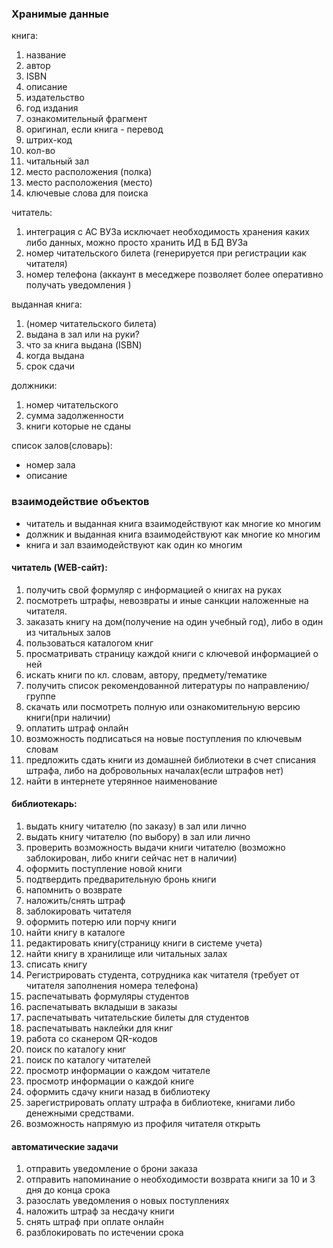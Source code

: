 

### Хранимые данные

книга:
1. название
2. автор
3. ISBN
4.  описание
5. издательство
6. год издания
7. ознакомительный фрагмент
9. оригинал, если книга - перевод
13. штрих-код
14. кол-во
15. читальный зал
16. место расположения (полка)
17. место расположения (место)
18. ключевые слова для поиска


читатель:
1. интеграция с АС ВУЗа исключает необходимость хранения каких либо данных, можно просто хранить ИД в БД ВУЗа
2. номер читательского билета (генерируется при регистрации как читателя)
3. номер телефона (аккаунт в меседжере позволяет более оперативно получать уведомления )


выданная книга:
1. (номер читательского билета)
2. выдана в зал или на руки?
3. что за книга выдана (ISBN)
4.  когда выдана
5. срок сдачи


должники:
1. номер читательского
2. сумма задолженности
3. книги которые не сданы



список залов(словарь):
- номер зала
- описание



### взаимодействие объектов

- читатель и выданная книга взаимодействуют как многие ко многим
- должник и выданная книга взаимодействуют как многие ко многим
- книга и зал взаимодействуют как один ко многим 




#### читатель (WEB-сайт):

1. получить свой формуляр с информацией о книгах на руках
2. посмотреть штрафы, невозвраты и иные санкции наложенные на читателя.
3. заказать книгу на дом(получение на один учебный год), либо в один из читальных залов
4. пользоваться каталогом книг
5. просматривать страницу каждой книги с ключевой информацией о ней
6. искать книги по кл. словам, автору, предмету/тематике
7. получить список рекомендованной литературы по направлению/группе
8. скачать или посмотреть полную или ознакомительную версию книги(при наличии)
9. оплатить штраф онлайн
10. возможность подписаться на новые поступления по ключевым словам
11. предложить сдать книги из домашней библиотеки в счет списания штрафа, либо на добровольных началах(если штрафов нет)
12. найти в интернете утерянное наименование


#### библиотекарь:

1. выдать книгу читателю (по заказу) в зал или лично
2. выдать книгу читателю (по выбору) в зал или лично
3.  проверить возможность выдачи книги читателю (возможно заблокирован, либо книги сейчас нет в наличии)
4. оформить поступление новой книги
5. подтвердить предварительную бронь книги
6. напомнить о возврате
7. наложить/снять штраф
8. заблокировать читателя 
9. оформить потерю или порчу книги
10. найти книгу в каталоге
11. редактировать книгу(страницу книги в системе учета)
12. найти книгу в хранилище или читальных залах
13. списать книгу
14. Регистрировать студента, сотрудника как читателя 
    (требует от читателя заполнения номера телефона)
15. распечатывать формуляры студентов 
16. распечатывать вкладыши в заказы
17. распечатывать читательские билеты для студентов
18. распечатывать наклейки для книг
19.  работа со сканером QR-кодов
20. поиск по каталогу книг
21. поиск по каталогу читателей
22. просмотр информации о каждом читателе
23. просмотр информации о каждой книге
25. оформить сдачу книги назад в библиотеку
26. зарегистрировать оплату штрафа в библиотеке, книгами либо денежными средствами.
27. возможность напрямую из профиля читателя открыть 


#### автоматические задачи
1. отправить уведомление о брони заказа
2. отправить напоминание о необходимости возврата книги за 10 и 3 дня до конца срока
3. разослать уведомления о новых поступлениях
4. наложить штраф за несдачу книги
5. снять штраф при оплате онлайн
6. разблокировать по истечении срока 




